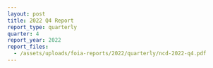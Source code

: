 ```yaml
---
layout: post
title: 2022 Q4 Report
report_type: quarterly
quarter: 4
report_year: 2022
report_files:
  - /assets/uploads/foia-reports/2022/quarterly/ncd-2022-q4.pdf
---
```

